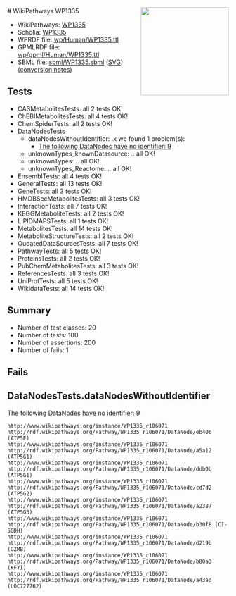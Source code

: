 <img style="float: right; width: 200px" src="../logo.png" />
# WikiPathways WP1335

* WikiPathways: [WP1335](https://identifiers.org/wikipathways:WP1335)
* Scholia: [WP1335](https://scholia.toolforge.org/wikipathways/WP1335)
* WPRDF file: [wp/Human/WP1335.ttl](../wp/Human/WP1335.ttl)
* GPMLRDF file: [wp/gpml/Human/WP1335.ttl](../wp/gpml/Human/WP1335.ttl)
* SBML file: [sbml/WP1335.sbml](../sbml/WP1335.sbml) ([SVG](../sbml/WP1335.svg)) ([conversion notes](../sbml/WP1335.txt))

## Tests
* CASMetabolitesTests: all 2 tests OK!
* ChEBIMetabolitesTests: all 4 tests OK!
* ChemSpiderTests: all 2 tests OK!
* DataNodesTests
    * dataNodesWithoutIdentifier: .x we found 1 problem(s):
        * [The following DataNodes have no identifier: 9](#d2d32fa8)
    * unknownTypes_knownDatasource: .. all OK!
    * unknownTypes: .. all OK!
    * unknownTypes_Reactome: .. all OK!
* EnsemblTests: all 4 tests OK!
* GeneralTests: all 13 tests OK!
* GeneTests: all 3 tests OK!
* HMDBSecMetabolitesTests: all 3 tests OK!
* InteractionTests: all 7 tests OK!
* KEGGMetaboliteTests: all 2 tests OK!
* LIPIDMAPSTests: all 1 tests OK!
* MetabolitesTests: all 14 tests OK!
* MetaboliteStructureTests: all 2 tests OK!
* OudatedDataSourcesTests: all 7 tests OK!
* PathwayTests: all 5 tests OK!
* ProteinsTests: all 2 tests OK!
* PubChemMetabolitesTests: all 3 tests OK!
* ReferencesTests: all 3 tests OK!
* UniProtTests: all 5 tests OK!
* WikidataTests: all 14 tests OK!


## Summary

* Number of test classes: 20
* Number of tests: 100
* Number of assertions: 200
* Number of fails: 1

## Fails

<a name="d2d32fa8" />

## DataNodesTests.dataNodesWithoutIdentifier

The following DataNodes have no identifier: 9
```
http://www.wikipathways.org/instance/WP1335_r106071 http://rdf.wikipathways.org/Pathway/WP1335_r106071/DataNode/eb406 (ATP5E)
http://www.wikipathways.org/instance/WP1335_r106071 http://rdf.wikipathways.org/Pathway/WP1335_r106071/DataNode/a5a12 (ATP5G1)
http://www.wikipathways.org/instance/WP1335_r106071 http://rdf.wikipathways.org/Pathway/WP1335_r106071/DataNode/ddb0b (ATP5G1)
http://www.wikipathways.org/instance/WP1335_r106071 http://rdf.wikipathways.org/Pathway/WP1335_r106071/DataNode/cd7d2 (ATP5G2)
http://www.wikipathways.org/instance/WP1335_r106071 http://rdf.wikipathways.org/Pathway/WP1335_r106071/DataNode/a2387 (ATP5G3)
http://www.wikipathways.org/instance/WP1335_r106071 http://rdf.wikipathways.org/Pathway/WP1335_r106071/DataNode/b30f8 (CI-SGDH)
http://www.wikipathways.org/instance/WP1335_r106071 http://rdf.wikipathways.org/Pathway/WP1335_r106071/DataNode/d219b (GZMB)
http://www.wikipathways.org/instance/WP1335_r106071 http://rdf.wikipathways.org/Pathway/WP1335_r106071/DataNode/b80a3 (KFYI)
http://www.wikipathways.org/instance/WP1335_r106071 http://rdf.wikipathways.org/Pathway/WP1335_r106071/DataNode/a43ad (LOC727762)
```

